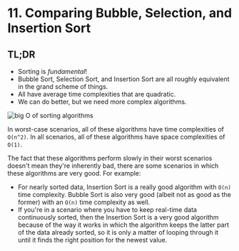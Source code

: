# 11. Comparing Bubble, Selection, and Insertion Sort

## TL;DR

- Sorting is *fundamental*!
- Bubble Sort, Selection Sort, and Insertion Sort are all roughly equivalent in the grand scheme of things.
- All have average time complexities that are quadratic.
- We can do better, but we need more complex algorithms.

![big O of sorting algorithms](https://i.imgur.com/dHfWGUU.png "Big O of Sorting Algorithms")

In worst-case scenarios, all of these algorithms have time complexities of `O(n^2)`.
In all scenarios, all of these algorithms have space complexities of `O(1)`.

The fact that these algorithms perform slowly in their worst scenarios doesn't mean they're inherently bad, there are some scenarios in which these algorithms are very good. For example:

- For nearly sorted data, Insertion Sort is a really good algorithm with `O(n)` time complexity. Bubble Sort is also very good (albeit not as good as the former) with an `O(n)` time complexity as well.
- If you're in a scenario where you have to keep real-time data continuously sorted, then the Insertion Sort is a very good algorithm because of the way it works in which the algorithm keeps the latter part of the data already sorted, so it is only a matter of looping through it until it finds the right position for the newest value.
